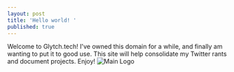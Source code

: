 ```yaml
---
layout: post
title: 'Hello world! '
published: true
---
```

Welcome to Glytch.tech! I've owned this domain for a while, and finally am wanting to put it to good use. This site will help consolidate my Twitter rants and document projects. Enjoy! ![Main Logo]({{site.baseurl}}/_posts/logo.png)
